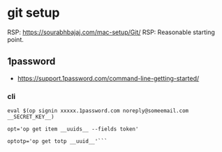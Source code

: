 # git setup
RSP: https://sourabhbajaj.com/mac-setup/Git/
RSP: Reasonable starting point.

## 1password
- https://support.1password.com/command-line-getting-started/

### cli
```
eval $(op signin xxxxx.1password.com noreply@someemail.com __SECRET_KEY__)

opt='op get item __uuids__ --fields token'

optotp='op get totp __uuid__'```

